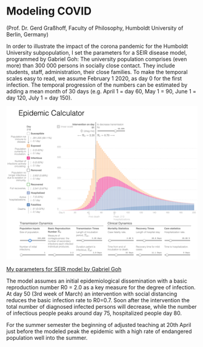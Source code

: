 # Modeling COVID

(Prof. Dr. Gerd Graßhoff, Faculty of Philosophy, Humboldt University of Berlin, Germany)

In order to illustrate the impact of the corona pandemic for the Humboldt University subpopulation, I set the parameters for a SEIR disease model, programmed by Gabriel Goh: The university population comprises (even more) than 300 000 persons in socially close contact. They include students, staff, administration, their close families. To make the temporal scales easy to read, we assume February 1 2020, as day 0 for the first infection. The temporal progression of the numbers can be estimated by adding a mean month of 30 days (e.g. April 1 = day 60, May 1 = 90, June 1 = day 120, July 1 = day 150).


![](assets/markdown-img-paste-20200329150300283.png)

[My parameters for SEIR model by Gabriel Goh](http://gabgoh.github.io/COVID/?CFR=0.02&D_hospital_lag=5&D_incbation=5.2&D_infectious=2.9&D_recovery_mild=11.1&D_recovery_severe=28.6&I0=1&InterventionAmt=0.33333333333333337&InterventionTime=50.666666666666664&P_SEVERE=0.2&R0=2.2&Time_to_death=32&logN=15.761420707019587)

The model assumes an initial epidemiological dissemination with a basic reproduction number R0 = 2.0 as a key measure for the degree of infection. At day 50 (3rd week of March) an intervention with social distancing reduces the basic infection rate to R0=0.7. Soon after the intervention the total number of diagnosed infected persons will decrease, while the number of infectious people peaks around day 75, hospitalized people day 80.

For the summer semester the beginning of adjusted teaching at 20th April just before the modeled peak the epidemic with a high rate of endangered population well into the summer.
